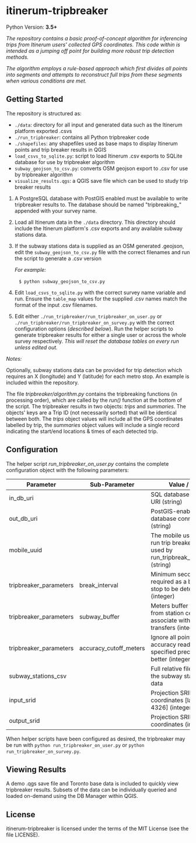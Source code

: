# itinerum-tripbreaker

Python Version: **3.5+**


_The repository contains a basic proof-of-concept algorithm for inferencing trips from Itinerum users' collected GPS coordinates. This code within is intended as a jumping off point for building more robust trip detection methods._

_The algorithm employs a rule-based approach which first divides all points into segments and attempts to reconstruct full trips from these segments when various conditions are met._

## Getting Started

The repository is structured as:

 - `./data`: directory for all input and generated data such as the Itinerum platform exported .csvs
 - `./run_tripbreaker`: contains all Python tripbreaker code
- `./shapefiles`: any shapefiles used as base maps to display Itinerum points and trip breaker results in QGIS
- `load_csvs_to_sqlite.py`: script to load Itinerum .csv exports to SQLite database for use by tripbreaker algorithm
- `subway_geojson_to_csv.py`: converts OSM geojson export to .csv for use by tripbreaker algorithm
- `visualize_results.qgs`: a QGIS save file which can be used to study trip breaker results



1. A PostgreSQL database with PostGIS enabled must be available to write tripbreaker results to. The database should be named "tripbreaking_" appended with your survey name.

2. Load all Itinerum data in the `./data` directory. This directory should include the Itinerum platform's .csv exports and any available subway stations data.

3. If the subway stations data is supplied as an OSM generated .geojson, edit the `subway_geojson_to_csv.py` file with the correct filenames and run the script to generate a .csv version

   *For example:*

   ​	``` $ python subway_geojson_to_csv.py```

4. Edit `load_csvs_to_sqlite.py` with the correct survey name variable and run. Ensure the `table_map` values for the supplied .csv names match the format of the input .csv filenames.

5. Edit either `./run_tripbreaker/run_tripbreaker_on_user.py` or `./run_tripbreaker/run_tripbreaker_on_survey.py` with the correct configuration options (*described below*). Run the helper scripts to generate tripbreaker results for either a single user or across the whole survey respectively. *This will reset the database tables on every run unless edited out.*

*Notes:*

Optionally, subway stations data can be provided for trip detection which requires an X (longitude) and Y (latitude) for each metro stop. An example is included within the repository.

The file *tripbreaker/algorithm.py* contains the tripbreaking functions (in processing order), which are called by the *run()* function at the bottom of the script. The tripbreaker results in two objects: *trips* and *summaries*. The objects' keys are a Trip ID (not necessarily sorted) that will be identical between both. The *trips* object values will include all the GPS coordinates labelled by trip, the *summaries* object values will include a single record indicating the start/end locations & times of each detected trip.

## Configuration

The helper script *run_tripbreaker_on_user.py* contains the complete configuration object with the following parameters:

| Parameter              | Sub-Parameter          | Value / Type                             |
| ---------------------- | ---------------------- | ---------------------------------------- |
| in_db_uri              |                        | SQL database connection URI (string)     |
| out_db_uri             |                        | PostGIS-enabled database connection URI (string) |
| mobile_uuid            |                        | The mobile user's uuid to run trip breaker on [only used by run_tripbreak_on_user.py] (string) |
| tripbreaker_parameters | break_interval         | Minimum seconds required as a break for stop to be detected (integer) |
| tripbreaker_parameters | subway_buffer          | Meters buffer to extend from station centroid to associate with station for transfers (integer) |
| tripbreaker_parameters | accuracy_cutoff_meters | Ignore all points with an accuracy reading of the specified precision or better (integer) |
| subway_stations_csv    |                        | Full relative filepath for the subway stations .csv data |
| input_srid             |                        | Projection SRID of input coordinates [lat/lon: 4326] (integer) |
| output_srid            |                        | Projection SRID for output coordinates (integer) |

When helper scripts have been configured as desired, the tripbreaker may be run with `python run_tripbreaker_on_user.py`  or `python run_tripbreaker_on_survey.py`.

## Viewing Results

A demo .qgs save file and Toronto base data is included to quickly view tripbreaker results. Subsets of the data can be individually queried and loaded on-demand using the DB Manager within QGIS. 

## License
itinerum-tripbreaker is licensed under the terms of the MIT License (see the file LICENSE).
